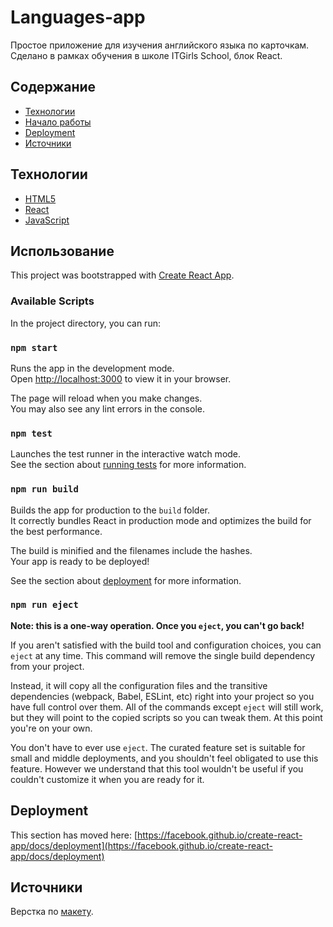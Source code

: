 
# Languages-app
Простое приложение для изучения английского языка по карточкам. Сделано в рамках обучения в школе ITGirls School, блок React.

## Содержание
- [Технологии](#технологии)
- [Начало работы](#использование)
- [Deployment](#deployment)
- [Источники](#источники)

## Технологии
- [HTML5](https://...)
- [React](https://...)
- [JavaScript]()

## Использование

This project was bootstrapped with [Create React App](https://github.com/facebook/create-react-app).

### Available Scripts

In the project directory, you can run:

### `npm start`

Runs the app in the development mode.\
Open [http://localhost:3000](http://localhost:3000) to view it in your browser.

The page will reload when you make changes.\
You may also see any lint errors in the console.

### `npm test`

Launches the test runner in the interactive watch mode.\
See the section about [running tests](https://facebook.github.io/create-react-app/docs/running-tests) for more information.

### `npm run build`

Builds the app for production to the `build` folder.\
It correctly bundles React in production mode and optimizes the build for the best performance.

The build is minified and the filenames include the hashes.\
Your app is ready to be deployed!

See the section about [deployment](https://facebook.github.io/create-react-app/docs/deployment) for more information.

### `npm run eject`

**Note: this is a one-way operation. Once you `eject`, you can't go back!**

If you aren't satisfied with the build tool and configuration choices, you can `eject` at any time. This command will remove the single build dependency from your project.

Instead, it will copy all the configuration files and the transitive dependencies (webpack, Babel, ESLint, etc) right into your project so you have full control over them. All of the commands except `eject` will still work, but they will point to the copied scripts so you can tweak them. At this point you're on your own.

You don't have to ever use `eject`. The curated feature set is suitable for small and middle deployments, and you shouldn't feel obligated to use this feature. However we understand that this tool wouldn't be useful if you couldn't customize it when you are ready for it.

## Deployment
This section has moved here: [https://facebook.github.io/create-react-app/docs/deployment](https://facebook.github.io/create-react-app/docs/deployment)

## Источники
Верстка по [макету]([https://www.figma.com/proto/oWun2mjBBfpqafFN1Ag04a/MUNCIM.RO?page-id=0%3A1&node-id=1-439&mode=design&t=lEE8m8meOV6ahn8w-1](https://www.figma.com/file/BURn7pFfYgigkgQfvMNniz/Landing?type=design&node-id=0-1&mode=design)https://www.figma.com/file/BURn7pFfYgigkgQfvMNniz/Landing?type=design&node-id=0-1&mode=design).

